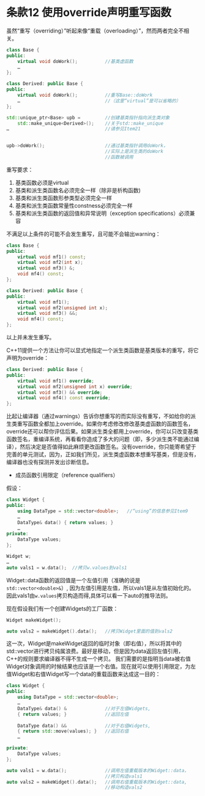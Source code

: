 # 条款12 使用override声明重写函数

虽然“重写（overriding）”听起来像“重载（overloading）”，然而两者完全不相关。

```cpp
class Base {
public:
    virtual void doWork();          //基类虚函数
    …
};

class Derived: public Base {
public:
    virtual void doWork();          //重写Base::doWork
    …                               //（这里“virtual”是可以省略的）
}; 

std::unique_ptr<Base> upb =         //创建基类指针指向派生类对象
    std::make_unique<Derived>();    //关于std::make_unique
…                                   //请参见Item21

    
upb->doWork();                      //通过基类指针调用doWork，
                                    //实际上是派生类的doWork
                                    //函数被调用
```

重写要求：

1. 基类函数必须是virtual
2. 基类和派生类函数名必须完全一样（除非是析构函数)
3. 基类和派生类函数形参类型必须完全一样
4. 基类和派生类函数常量性constness必须完全一样
5. 基类和派生类函数的返回值和异常说明（exception specifications）必须兼容

不满足以上条件的可能不会发生重写，且可能不会输出warning：

```cpp
class Base {
public:
    virtual void mf1() const;
    virtual void mf2(int x);
    virtual void mf3() &;
    void mf4() const;
};

class Derived: public Base {
public:
    virtual void mf1();
    virtual void mf2(unsigned int x);
    virtual void mf3() &&;
    void mf4() const;
};
```

以上并未发生重写。

C++11提供一个方法让你可以显式地指定一个派生类函数是基类版本的重写，将它声明为override：

```cpp
class Derived: public Base {
public:
    virtual void mf1() override;
    virtual void mf2(unsigned int x) override;
    virtual void mf3() && override;
    virtual void mf4() const override;
};
```

比起让编译器（通过warnings）告诉你想重写的而实际没有重写，不如给你的派生类重写函数全都加上override。如果你考虑修改修改基类虚函数的函数签名，override还可以帮你评估后果。如果派生类全都用上override，你可以只改变基类函数签名，重编译系统，再看看你造成了多大的问题（即，多少派生类不能通过编译），然后决定是否值得如此麻烦更改函数签名。没有override，你只能寄希望于完善的单元测试，因为，正如我们所见，派生类虚函数本想重写基类，但是没有，编译器也没有探测并发出诊断信息。

* 成员函数引用限定（reference qualifiers）

假设：

```cpp
class Widget {
public:
    using DataType = std::vector<double>;   //“using”的信息参见Item9
    …
    DataType& data() { return values; }
    …
private:
    DataType values;
};

Widget w;
…
auto vals1 = w.data();  //拷贝w.values到vals1
```

Widget::data函数的返回值是一个左值引用（准确的说是`std::vector<double>&`）, 因为左值引用是左值，所以vals1是从左值初始化的。因此vals1由`w.values`拷贝构造而得,具体可以看一下auto的推导法则。

现在假设我们有一个创建Widgets的工厂函数：

```cpp
Widget makeWidget();

auto vals2 = makeWidget().data();   //拷贝Widget里面的值到vals2
```

这一次，Widget是makeWidget返回的临时对象（即右值），所以将其中的std::vector进行拷贝纯属浪费。最好是移动，但是因为data返回左值引用，C++的规则要求编译器不得不生成一个拷贝。
我们需要的是指明当data被右值Widget对象调用的时候结果也应该是一个右值。现在就可以使用引用限定，为左值Widget和右值Widget写一个data的重载函数来达成这一目的：

```cpp
class Widget {
public:
    using DataType = std::vector<double>;
    …
    DataType& data() &              //对于左值Widgets,
    { return values; }              //返回左值
    
    DataType data() &&              //对于右值Widgets,
    { return std::move(values); }   //返回右值
    …

private:
    DataType values;
};

auto vals1 = w.data();              //调用左值重载版本的Widget::data，
                                    //拷贝构造vals1
auto vals2 = makeWidget().data();   //调用右值重载版本的Widget::data, 
                                    //移动构造vals2
```
